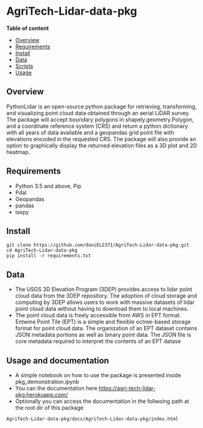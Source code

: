 # AgriTech-Lidar-data-pkg

**Table of content**

- [Overview](##abstract)
- [Requirements](#setup)
- [Install](#install)
- [Data](#data)
- [Scripts](#scripts)
- [Usage](#usage)

## Overview
PythonLidar is an open-source python package for retrieving, transforming, and visualizing point cloud data obtained through an aerial LiDAR survey.
The package will accept boundary polygons in shapely.geometry.Polygon, and a coordinate reference system (CRS) and return a python dictionary with all years of data available and a geopandas grid point file with elevations encoded in the requested CRS. The package will also provide an option to graphically display the returned elevation files as a 3D plot and 2D heatmap.

## Requirements
- Python 3.5 and above, Pip
- Pdal
- Geopandas
- pandas
- laspy

## Install
```
git clone https://github.com/daniEL2371/AgriTech-Lidar-data-pkg.git
cd AgriTech-Lidar-data-pkg
pip install -r requirements.txt
```
## Data
- The USGS 3D Elevation Program (3DEP) provides access to lidar point cloud data from the 3DEP repository. The adoption of cloud storage and computing by 3DEP allows users to work with massive datasets of lidar point cloud data without having to download them to local machines.
- The point cloud data is freely accessible from AWS in EPT format. Entwine Point Tile (EPT) is a simple and flexible octree-based storage format for point cloud data. The organization of an EPT dataset contains JSON metadata portions as well as binary point data. The JSON file is core metadata required to interpret the contents of an EPT datase

## Usage and documentation
- A simple notebook on how to use the package is presented inside pkg_demonstration.ipynb
- You can the documentation here https://agri-tech-lidar-pkg.herokuapp.com/
- Optionally you can access the documentation in the follwoing path at the root dir of this package
```
AgriTech-Lidar-data-pkg/docs/AgriTech-Lidar-data-pkg/index.html
```

